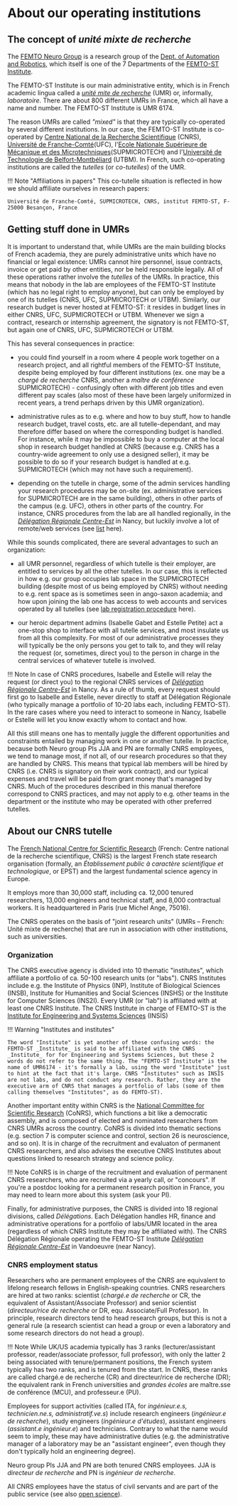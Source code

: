 # About our operating institutions

## The concept of _unité mixte de recherche_ 

The [FEMTO Neuro Group](https://neuro-team-femto.github.io) is a research group of the [Dept. of Automation and Robotics](https://www.femto-st.fr/en/Research-departments/AS2M/Presentation), which itself is one of the 7 Departments of the [FEMTO-ST Institute](https://www.femto-st.fr/en). 

The FEMTO-ST Institute is our main administrative entity, which is in French academic lingua called a [_unité mite de recherche_](https://fr.wikipedia.org/wiki/Unit%C3%A9_mixte_de_recherche) (UMR) or, informally, _laboratoire_. There are about 800 different UMRs in France, which all have a name and number. The FEMTO-ST Institute is UMR 6174.  

The reason UMRs are called _"mixed"_ is that they are typically co-operated by several different institutions. In our case, the FEMTO-ST Institute is co-operated by [Centre National de la Recherche Scientifique](https://www.cnrs.fr) (CNRS), [Université de Franche-Comté](https://www.univ-fcomte.fr/)(UFC), l'[Ecole Nationale Supérieure de Mécanique et des Microtechniques](https://www.supmicrotech.fr)(SUPMICROTECH) and l'[Université de Technologie de Belfort-Montbéliard](https://www.utbm.fr) (UTBM). In French, such co-operating institutions are called the _tutelles_ (or _co-tutelles_) of the UMR. 

!!! Note "Affiliations in papers"
	This co-tutelle situation is reflected in how we should affiliate ourselves in research papers: 

	Université de Franche-Comté, SUPMICROTECH, CNRS, institut FEMTO-ST, F-25000 Besançon, France

## Getting stuff done in UMRs

It is important to understand that, while UMRs are the main building blocks of French academia, they are purely administrative units which have no financial or legal existence: UMRs cannot hire personnel, issue contracts, invoice or get paid by other entities, nor be held responsible legally. All of these operations rather involve the _tutelles_ of the UMRs. In practice, this means that nobody in the lab are employees of the FEMTO-ST Institute (which has no legal right to employ anyone), but can only be employed by one of its tutelles (CNRS, UFC, SUPMICROTECH or UTBM). Similarly, our research budget is never hosted at FEMTO-ST: it resides in budget lines in either CNRS, UFC, SUPMICROTECH or UTBM. Whenever we sign a contract, research or internship agreement, the signatory is not FEMTO-ST, but again one of CNRS, UFC, SUPMICROTECH or UTBM. 

This has several consequences in practice: 

- you could find yourself in a room where 4 people work together on a research project, and all rightful members of the FEMTO-ST Institute, despite being employed by four different institutions (ex. one may be a _chargé de recherche_ CNRS, another a _maître de conférence_ SUPMICROTECH) - confusingly often with different job titles and even different pay scales (also most of these have been largely uniformized in recent years, a trend perhaps driven by this UMR organization).

- administrative rules as to e.g. where and how to buy stuff, how to handle research budget, travel costs, etc. are all tutelle-dependant, and may therefore differ based on where the corresponding budget is handled. For instance, while it may be impossible to buy a computer at the local shop in research budget handled at CNRS (because e.g. CNRS has a country-wide agreement to only use a designed seller), it may be possible to do so if your research budget is handled at e.g. SUPMICROTECH (which may not have such a requirement). 

- depending on the tutelle in charge, some of the admin services handling your research procedures may be on-site (ex. administrative services for SUPMICROTECH are in the same building), others in other parts of the campus (e.g. UFC), others in other parts of the country. For instance, CNRS procedures from the lab are all handled regionally, in the [_Délégation Régionale Centre-Est_](https://www.centre-est.cnrs.fr) in Nancy, but luckily involve a lot of remote/web services (see [list](../../becoming-a-lab-member/femto-st-web-services) here). 

While this sounds complicated, there are several advantages to such an organization: 

- all UMR personnel, regardless of which tutelle is their employer, are entitled to services by all the other tutelles. In our case, this is reflected in how e.g. our group occupies lab space in the SUPMICROTECH building (despite most of us being employed by CNRS) without needing to e.g. rent space as is sometimes seen in ango-saxon academia; and how upon joining the lab one has access to web accounts and services operated by all tutelles (see [lab registration procedure](../../becoming-a-lab-member/lab-registration-procedure) here).

- our heroic department admins (Isabelle Gabet and Estelle Petite) act a one-stop shop to interface with all tutelle services, and most insulate us from all this complexity. For most of our administrative processes they will typically be the only persons you get to talk to, and they will relay the request (or, sometimes, direct you) to the person in charge in the central services of whatever tutelle is involved. 

!!! Note 
	In case of CNRS procedures, Isabelle and Estelle will relay the request (or direct you) to the regional CNRS services of [_Délégation Régionale Centre-Est_](https://www.centre-est.cnrs.fr) in Nancy. As a rule of thumb, every request should first go to Isabelle and Estelle, never directly to staff at Délégation Régionale (who typically manage a portfolio of 10-20 labs each, including FEMTO-ST). In the rare cases where you need to interact to someone in Nancy, Isabelle or Estelle will let you know exactly whom to contact and how.  

All this still means one has to mentally juggle the different opportunities and constraints entailed by managing work in one or another tutelle. In practice, because both Neuro group PIs JJA and PN are formally CNRS employees, we tend to manage most, if not all, of our research procedures so that they are handled by CNRS. This means that typical lab members will be hired by CNRS (i.e. CNRS is signatory on their work contract), and our typical expenses and travel will be paid from grant money that's managed by CNRS. Much of the procedures described in this manual therefore correspond to CNRS practices, and may not apply to e.g. other teams in the department or the institute who may be operated with other preferred tutelles.

## About our CNRS tutelle

The [French National Centre for Scientific Research](https://www.cnrs.fr) (French: Centre national de la recherche scientifique, CNRS) is the largest French state research organisation (formally, an _Établissement public à caractère scientifique et technologique_, or EPST) and the largest fundamental science agency in Europe. 

It employs more than 30,000 staff, including ca. 12,000 tenured researchers, 13,000 engineers and technical staff, and 8,000 contractual workers. It is headquartered in Paris (rue Michel Ange, 75016). 

The CNRS operates on the basis of "joint research units" (UMRs – French: Unité mixte de recherche) that are run in association with other institutions, such as universities. 

### Organization
The CNRS executive agency is divided into 10 thematic "institutes", which affiliate a portfolio of ca. 50-100 research units (or "labs"). CNRS Institutes include e.g. the Institute of Physics (INP), Institute of Biological Sciences (INSB), Institute for Humanities and Social Sciences (INSHS) or the Institute for Computer Sciences (INS2I). Every UMR (or "lab") is affiliated with at least one CNRS Institute. The CNRS Institute in charge of FEMTO-ST is the [Institute for Engineering and Systems Sciences](https://www.insis.cnrs.fr) (INSIS)

!!! Warning "Institutes and institutes"

	The word "Institute" is yet another of these confusing words: the FEMTO-ST _Institute_ is said to be affiliated with the CNRS _Institute_ for for Engineering and Systems Sciences, but these 2 words do not refer to the same thing. The "FEMTO-ST Institute" is the name of UMR6174 - it's formally a lab, using the word "Institute" just to hint at the fact that it's large. CNRS "Institutes" such as INSIS are not labs, and do not conduct any research. Rather, they are the executive arm of CNRS that manages a portfolio of labs (some of them calling themselves "Institutes", as do FEMTO-ST).  

Another important entity within CNRS is the [National Committee for Scientific Research](https://www.cnrs.fr/comitenational/) (CoNRS), which functions a bit like a democratic assembly, and is composed of elected and nominated researchers from CNRS UMRs across the country. CoNRS is divided into thematic sections (e.g. section 7 is computer science and control, section 26 is neuroscience, and so on). It is in charge of the recruitment and evaluaton of permanent CNRS researchers, and also advises the executive CNRS Institutes about questions linked to research strategy and science policy.  

!!! Note 
	CoNRS is in charge of the recruitment and evaluation of permanent CNRS researchers, who are recruited via a yearly call, or "concours". If you're a postdoc looking for a permanent research position in France, you may need to learn more about this system (ask your PI). 

Finally, for administrative purposes, the CNRS is divided into 18 regional divisions, called _Délégations_. Each Délégation handles HR, finance and administrative operations for a portfolio of labs/UMR located in the area (regardless of which CNRS Institute they may be affiliated with). The CNRS Délégation Régionale operating the FEMTO-ST Institute [_Délégation Régionale Centre-Est_](https://www.centre-est.cnrs.fr) in Vandoeuvre (near Nancy). 


### CNRS employment status

Researchers who are permanent employees of the CNRS are equivalent to lifelong research fellows in English-speaking countries. CNRS researchers are hired at two ranks: scientist (_chargé.e de recherche_ or CR, the equivalent of Assistant/Associate Professor) and senior scientist (_directeur/rice de recherche_ or DR, equ. Associate/Full Professor). In principle, research directors tend to head research groups, but this is not a general rule (a research scientist can head a group or even a laboratory and some research directors do not head a group). 

!!! Note
	While UK/US academia typically has 3 ranks (lecturer/assistant professor, reader/associate professor, full professor), with only the latter 2 being associated with tenure/permanent positions, the French system typically has two ranks, and is tenured from the start. In CNRS, these ranks are called chargé.e de recherche (CR) and directeur/rice de recherche (DR); the equivalent rank in French universities and _grandes écoles_ are maître.sse de conférence (MCU), and professeur.e (PU).  

Employees for support activities (called ITA, for _ingénieur.e.s, technicien.ne.s, administratif.ve.s_) include research engineers (_ingénieur.e de recherche_), study engineers (_ingénieur.e d'études_), assistant engineers (_assistant.e ingénieur.e_) and technicians. Contrary to what the name would seem to imply, these may have administrative duties (e.g. the administrative manager of a laboratory may be an "assistant engineer", even though they don't typically hold an engineering degree).

Neuro group PIs JJA and PN are both tenured CNRS employees. JJA is _directeur de recherche_ and PN is _ingénieur de recherche_. 

All CNRS employees have the status of civil servants and are part of the public service (see also [open science](../lab-philosophy-values/#open-science)). 










